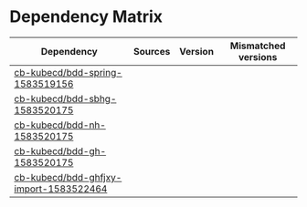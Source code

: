 # Dependency Matrix

Dependency | Sources | Version | Mismatched versions
---------- | ------- | ------- | -------------------
[cb-kubecd/bdd-spring-1583519156](https://github.com/cb-kubecd/bdd-spring-1583519156.git) |  | []() | 
[cb-kubecd/bdd-sbhg-1583520175](https://github.com/cb-kubecd/bdd-sbhg-1583520175.git) |  | []() | 
[cb-kubecd/bdd-nh-1583520175](https://github.com/cb-kubecd/bdd-nh-1583520175.git) |  | []() | 
[cb-kubecd/bdd-gh-1583520175](https://github.com/cb-kubecd/bdd-gh-1583520175.git) |  | []() | 
[cb-kubecd/bdd-ghfjxy-import-1583522464](https://github.com/cb-kubecd/bdd-ghfjxy-import-1583522464.git) |  | []() | 
